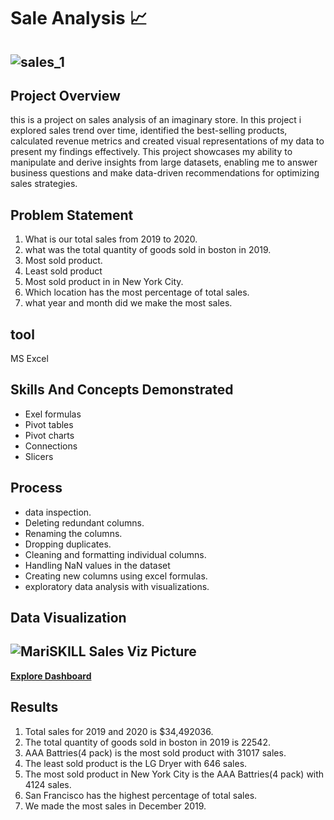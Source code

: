 # Sale Analysis 📈


![sales_1](https://github.com/stephen-dk/Sales-Analysis/assets/144712896/7f656a86-0314-4069-b65b-b4f598f57e65)
--
## Project Overview

this is a project on sales analysis of an imaginary store. In this project i explored sales trend over time, identified the best-selling products, calculated revenue metrics and created visual representations of my data to present my findings effectively. This project showcases my ability to manipulate and derive insights from large datasets, enabling me to answer business questions and make data-driven recommendations for optimizing sales strategies.

## Problem Statement

1. What is our total sales from 2019 to 2020.
2. what was the total quantity of goods sold in boston in 2019.
3. Most sold product.
4. Least sold product
5. Most sold product in in New York City.
6. Which location has the most percentage of total sales.
7. what year and month did we make the most sales.

## tool

MS Excel

## Skills And Concepts Demonstrated

- Exel formulas
- Pivot tables
- Pivot charts
- Connections
- Slicers


## Process

- data inspection.
- Deleting redundant columns.
- Renaming the columns.
- Dropping duplicates.
- Cleaning and formatting individual columns.
- Handling NaN values in the dataset
- Creating  new columns using excel formulas.
- exploratory data analysis with visualizations.


## Data Visualization

![MariSKILL Sales Viz Picture](https://github.com/stephen-dk/Sales-Analysis/assets/144712896/de846ba7-caa2-4b8f-bf72-aa1632ab66e7)
--

[**Explore Dashboard**](https://1drv.ms/x/s!AmpTB2IVyETdgTYKLWXyVUBT65Nv?e=L7MMTo)


## Results
1. Total sales for 2019 and 2020 is $34,492036.
2. The total quantity of goods sold in boston in 2019 is 22542.
3. AAA Battries(4 pack) is the most sold product with 31017 sales.
4. The least sold product is the LG Dryer with 646 sales.
5. The most sold product in New York City is the AAA Battries(4 pack) with 4124 sales.
6. San Francisco has the highest percentage of total sales.
7. We made the most sales in December 2019.


